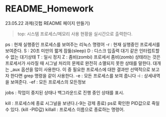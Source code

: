 # README_Homework
23.05.22 과제(깃헙 README 페이지 만들기)

>top: 시스템 프로세스/메모리 사용 현황을 실시간으로 출력한다.

ps : 현재 실행중인 프로세스를 보여주는 리눅스 명령어 
	-r : 현재 실행중인 프로세서를 보여준다.
	S : 20초 미만의 짧게 잠듦(sleep) 
	D : 디스크 입출력 대기 같은 인터럽트할 수 없는 대기상태 
	T : 일시 정지 
	Z : 좀비(zombi) 프로세서
	좀비(zomb) 상태라는 것은 프로세서가 사라질 때 시그널 처리의 문제로 완전히 
	소멸되지 못한 상태를 말한다.
	대개는 _aux 옵션을 많이 사용한다. 이 중 필요한 프로세스에 대한 결과만 선택적으로
	보고자 한다면 grep 명령을 같이 사용한다. 
	-e : 모든 프로세스를 보여 줍니다
	-i : 상세내역을 보여준다.
	-ef : 모든 프로세스의 모든정보

jobs : 작업이 중지된 상태나 백그라운드로 진행 중인 상태를 표시.

kill : 프로세스에 종료 시그널을 보낸다.(-9는 강제 종료)
	ps로 확인한 PID값으로 죽일 수 있다.
	(kill -PID값)
killall : 프로세스 이름으로 종료하는 명령어.
